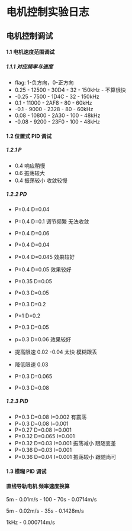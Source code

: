 # 电机控制实验日志

## 电机控制调试

#### 1.1 电机速度范围调试

##### 1.1.1 对应频率与速度

- flag: 1-负方向，0-正方向
- 0.25 - 12500 - 30D4 - 32 - 150kHz - 不算很快
- -0.25 - 7500 - 1D4C - 32 - 150kHz
- 0.1 - 11000 - 2AF8 - 80 - 60kHz
- -0.1 - 9000 - 2328 - 80 - 60kHz
- 0.08 - 10800 - 2A30 - 100 - 48kHz
- -0.08 - 9200 - 23F0 - 100 - 48kHz

#### 1.2 位置式 PID 调试

##### 1.2.1 P

- 0.4 响应稍慢
- 0.6 振荡较大
- 0.4 振荡较小 收敛较慢

##### 1.2.2 PD

- P=0.4 D=0.04
- P=0.4 D=0.1 调节频繁 无法收敛
- P=0.4 D=0.06
- P=0.4 D=0.04
- P=0.4 D=0.045 效果较好
- P=0.4 D=0.05 效果较好
- P=0.35 D=0.05 

- P=0.3 D=0.05

- P=0.3 D=0.2
- P=1 D=0.2
- P=0.3 D=0.05
- p=0.3 D=0.06 效果较好
- 提高限速 0.02 -0.04 太快 模糊跟丢
- 降低限速 0.03 
- P=0.3 D=0.065
- P=0.3 D=0.08

##### 1.2.3 PID

- P=0.3 D=0.08 I=0.002 有震荡
- P=0.3 D=0.08 I=0.001 
- P=0.27 D=0.08 I=0.001
- P=0.32 D=0.065 I=0.001
- P=0.32 D=0.03 I=0.001 振荡减小 跟随变差
- P=0.36 D=0.03 I=0.001
- P=0.36 D=0.04 I=0.001 振荡较小 跟随尚可 

#### 1.3 模糊 PID 调试



#### 直线导轨电机 频率速度换算

5m - 0.01m/s - 100 - 70s - 0.0714m/s

5m - 0.02m/s  - 35s - 0.1428m/s

1kHz - 0.000714m/s





